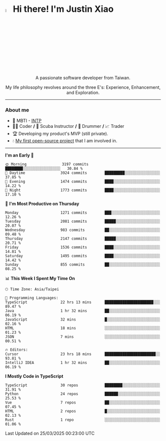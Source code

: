 # <img src="https://media.giphy.com/media/hvRJCLFzcasrR4ia7z/giphy.gif" width="5%">Hi there! I'm Justin Xiao
<p align="center">A passionate software developer from Taiwan.  </p>
<p align="center">My life philosophy revolves around the three E's: Experience, Enhancement, and Exploration.</p>

---
### About me
- 👀 MBTI - [INTP](https://www.16personalities.com/intp-personality)
- 👨‍💻 Coder **/** 🤿 Scuba Instructor **/** 🥁 Drummer **/** 📈 Trader
- 🏆 Developing my product's MVP (still private).
- 💧 [My first open-source project](https://github.com/Game-as-a-Service/Game-Lobby-Web) that I am involved in.

---
<!--START_SECTION:waka-->
**I'm an Early 🐤** 

```text
🌞 Morning                3197 commits        ████████░░░░░░░░░░░░░░░░░   30.84 % 
🌆 Daytime                3924 commits        █████████░░░░░░░░░░░░░░░░   37.85 % 
🌃 Evening                1474 commits        ████░░░░░░░░░░░░░░░░░░░░░   14.22 % 
🌙 Night                  1773 commits        ████░░░░░░░░░░░░░░░░░░░░░   17.10 % 
```
📅 **I'm Most Productive on Thursday** 

```text
Monday                   1271 commits        ███░░░░░░░░░░░░░░░░░░░░░░   12.26 % 
Tuesday                  2081 commits        █████░░░░░░░░░░░░░░░░░░░░   20.07 % 
Wednesday                983 commits         ██░░░░░░░░░░░░░░░░░░░░░░░   09.48 % 
Thursday                 2147 commits        █████░░░░░░░░░░░░░░░░░░░░   20.71 % 
Friday                   1536 commits        ████░░░░░░░░░░░░░░░░░░░░░   14.81 % 
Saturday                 1495 commits        ████░░░░░░░░░░░░░░░░░░░░░   14.42 % 
Sunday                   855 commits         ██░░░░░░░░░░░░░░░░░░░░░░░   08.25 % 
```


📊 **This Week I Spent My Time On** 

```text
🕑︎ Time Zone: Asia/Taipei

💬 Programming Languages: 
TypeScript               22 hrs 13 mins      ██████████████████████░░░   89.47 % 
Java                     1 hr 32 mins        ██░░░░░░░░░░░░░░░░░░░░░░░   06.19 % 
JavaScript               32 mins             █░░░░░░░░░░░░░░░░░░░░░░░░   02.16 % 
HTML                     18 mins             ░░░░░░░░░░░░░░░░░░░░░░░░░   01.23 % 
JSON                     7 mins              ░░░░░░░░░░░░░░░░░░░░░░░░░   00.51 % 

🔥 Editors: 
Cursor                   23 hrs 18 mins      ███████████████████████░░   93.81 % 
IntelliJ IDEA            1 hr 32 mins        ██░░░░░░░░░░░░░░░░░░░░░░░   06.19 % 
```

**I Mostly Code in TypeScript** 

```text
TypeScript               30 repos            ████████░░░░░░░░░░░░░░░░░   31.91 % 
Python                   24 repos            ██████░░░░░░░░░░░░░░░░░░░   25.53 % 
Vue                      7 repos             ██░░░░░░░░░░░░░░░░░░░░░░░   07.45 % 
HTML                     2 repos             █░░░░░░░░░░░░░░░░░░░░░░░░   02.13 % 
Rust                     1 repo              ░░░░░░░░░░░░░░░░░░░░░░░░░   01.06 % 
```




 Last Updated on 25/03/2025 00:23:00 UTC
<!--END_SECTION:waka-->
